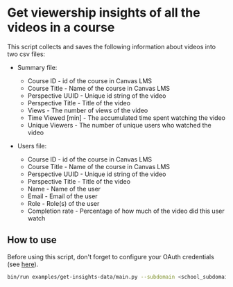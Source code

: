 # Get viewership insights of all the videos in a course

This script collects and saves the following information about videos into two csv files:
- Summary file:
  - Course ID - id of the course in Canvas LMS
  - Course Title - Name of the course in Canvas LMS
  - Perspective UUID - Unique id string of the video
  - Perspective Title - Title of the video
  - Views - The number of views of the video
  - Time Viewed [min] - The accumulated time spent watching the video
  - Unique Viewers - The number of unique users who watched the video

- Users file:
  - Course ID - id of the course in Canvas LMS
  - Course Title - Name of the course in Canvas LMS
  - Perspective UUID - Unique id string of the video
  - Perspective Title - Title of the video
  - Name - Name of the user
  - Email - Email of the user
  - Role - Role(s) of the user
  - Completion rate - Percentage of how much of the video did this user watch

## How to use

Before using this script, don't forget to configure your OAuth credentials (see [here](../../README.md#authorization)).

```bash
bin/run examples/get-insights-data/main.py --subdomain <school_subdomain> <course_id>
```
